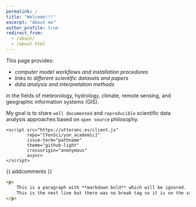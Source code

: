 ```yaml
---
permalink: /
title: "Welcome!!!"
excerpt: "About me"
author_profile: true
redirect_from: 
  - /about/
  - /about.html
---
```

This page provides: 

   - _computer model workflows and installation procedures_
   - _links to different scientific datasets and papers_ 
   - _data analysis and interpretation methods_ 
  
  in the fields of meteorology, hydrology, climate, remote sensing, and geographic information systems (GIS). 
  
  My goal is to share `well documented` and `reproducible` scientific data analysis approaches based on `open source` philosophy. 

~~~ 
<script src="https://utteranc.es/client.js"
        repo="[YonSci/yon_academic]"
        issue-term="pathname"
        theme="github-light"
        crossorigin="anonymous"
        async>
</script> 
~~~
{{ addcomments }}

```html
<p>
    This is a paragraph with **markdown bold** which will be ignored.
    This is the next line but there was no break tag so it is on the same line.
</p>
```

<!---![Tux, the Linux mascot](/images/tux.png)

<!---1. Numbered
<!---2. List

<!---{**Bold** and _Italic_ and `Code` text} --->

<!---[Link](https://github.com/YonSci/Beamer-Tutorial). and ![Image](src)

<!--- A data-driven personal website
Getting started
======
Site-wide configuration
------
Create content & metadata
------
**Markdown generator**
How to edit your site's GitHub repository
------
![Editing a markdown file for a talk](/images/editing-talk.png)--->
